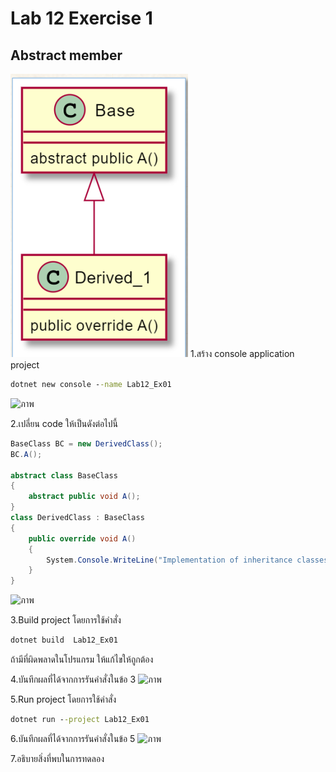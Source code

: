 # Lab 12 Exercise 1

## Abstract member
![alt text](./Pictures/image01.png)
1.สร้าง console application project

```cmd
dotnet new console --name Lab12_Ex01
```
![ภาพ](https://github.com/AnchisaPhetnoi/03376836-OOP-2566-Lab-12/assets/144197034/4c57778b-0b9f-4f10-92f9-fc324a18788b)

2.เปลี่ยน code ให้เป็นดังต่อไปนี้

```cs
BaseClass BC = new DerivedClass();
BC.A(); 

abstract class BaseClass
{
    abstract public void A();
}
class DerivedClass : BaseClass
{
    public override void A()
    {
        System.Console.WriteLine("Implementation of inheritance classes");
    }
}
```
![ภาพ](https://github.com/AnchisaPhetnoi/03376836-OOP-2566-Lab-12/assets/144197034/bc7b0281-dbe4-43e9-a206-4fcb77652589)

3.Build project โดยการใช้คำสั่ง

```cmd
dotnet build  Lab12_Ex01
```

ถ้ามีที่ผิดพลาดในโปรแกรม ให้แก้ไขให้ถูกต้อง

4.บันทึกผลที่ได้จากการรันคำสั่งในข้อ 3
![ภาพ](https://github.com/AnchisaPhetnoi/03376836-OOP-2566-Lab-12/assets/144197034/183c7ba0-dd10-45c2-8217-2ee5ac3ce649)

5.Run project โดยการใช้คำสั่ง

```cmd
dotnet run --project Lab12_Ex01
```

6.บันทึกผลที่ได้จากการรันคำสั่งในข้อ 5
![ภาพ](https://github.com/AnchisaPhetnoi/03376836-OOP-2566-Lab-12/assets/144197034/2d6dd4d2-6f0c-417c-971e-aaff34716b12)

7.อธิบายสิ่งที่พบในการทดลอง
